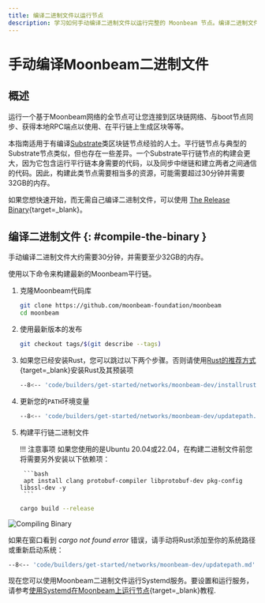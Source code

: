 ```yaml
---
title: 编译二进制文件以运行节点
description: 学习如何手动编译二进制文件以运行完整的 Moonbeam 节点。编译二进制文件大约需要 30 分钟，并需要至少 32GB 的内存。
---
```


# 手动编译Moonbeam二进制文件

## 概述

运行一个基于Moonbeam网络的全节点可让您连接到区块链网络、与boot节点同步、获得本地RPC端点以使用、在平行链上生成区块等等。

本指南适用于有编译[Substrate](https://substrate.dev/)类区块链节点经验的人士。平行链节点与典型的Substrate节点类似，但也存在一些差异。一个Substrate平行链节点的构建会更大，因为它包含运行平行链本身需要的代码，以及同步中继链和建立两者之间通信的代码。因此，构建此类节点需要相当多的资源，可能需要超过30分钟并需要32GB的内存。

如果您想快速开始，而无需自己编译二进制文件，可以使用 [The Release Binary](/node-operators/networks/run-a-node/systemd){target=_blank}。

## 编译二进制文件 {: #compile-the-binary }

手动编译二进制文件大约需要30分钟，并需要至少32GB的内存。

使用以下命令来构建最新的Moonbeam平行链。

1. 克隆Moonbeam代码库

    ```bash
    git clone https://github.com/moonbeam-foundation/moonbeam
    cd moonbeam
    ```

2. 使用最新版本的发布

    ```bash
    git checkout tags/$(git describe --tags)
    ```

3. 如果您已经安装Rust，您可以跳过以下两个步骤。否则请使用[Rust的推荐方式](https://www.rust-lang.org/tools/install){target=_blank}安装Rust及其预装项

    ```bash
    --8<-- 'code/builders/get-started/networks/moonbeam-dev/installrust.md'
    ```

4. 更新您的`PATH`环境变量 

    ```bash
    --8<-- 'code/builders/get-started/networks/moonbeam-dev/updatepath.md'
    ```

5. 构建平行链二进制文件

    !!! 注意事项
        如果您使用的是Ubuntu 20.04或22.04，在构建二进制文件前您将需要另外安装以下依赖项：

        ```bash
        apt install clang protobuf-compiler libprotobuf-dev pkg-config libssl-dev -y 
        ```

    ```bash
    cargo build --release
    ```

![Compiling Binary](/images/node-operators/networks/run-a-node/compile-binary/full-node-binary-1.png)

如果在窗口看到  _cargo not found error_ 错误，请手动将Rust添加至你的系统路径或重新启动系统：

```bash
--8<-- 'code/builders/get-started/networks/moonbeam-dev/updatepath.md'
```

现在您可以使用Moonbeam二进制文件运行Systemd服务。要设置和运行服务，请参考[使用Systemd在Moonbeam上运行节点](/node-operators/networks/run-a-node/systemd){target=_blank}教程.
